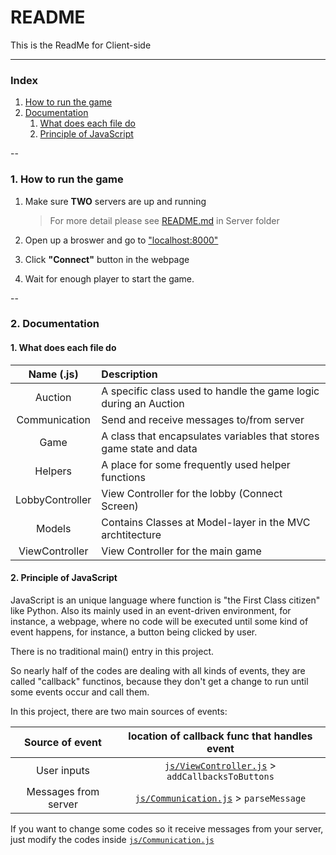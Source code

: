 # README  

This is the ReadMe for Client-side

---

### Index  
1. [How to run the game](#1)
2. [Documentation](#2)
	1. [What does each file do](#2-1)
	2. [Principle of JavaScript](#2-2)

--

### <a name="1"></a>1. How to run the game
1. Make sure __TWO__ servers are up and running  

	> For more detail please see [README.md](../Server/README.md) in Server folder
2. Open up a broswer and go to ["localhost:8000"](http://localhost:8000)
3. Click __"Connect"__ button in the webpage
4. Wait for enough player to start the game.

--

### <a name="2"></a>2. Documentation
#### <a name="2-1"></a>1. What does each file do

|Name (.js)|Description|
|:-:|:-- |
|Auction|A specific class used to handle the game logic during an Auction|
|Communication|Send and receive messages to/from server|
|Game|A class that encapsulates variables that stores game state and data|
|Helpers|A place for some frequently used helper functions|
|LobbyController|View Controller for the lobby (Connect Screen)|
|Models|Contains Classes at Model-layer in the MVC archtitecture|
|ViewController|View Controller for the main game|

#### <a name="2-2"></a>2. Principle of JavaScript

JavaScript is an unique language where function is "the First Class citizen" like Python. Also its mainly used in an event-driven environment, for instance, a webpage, where no code will be executed until some kind of event happens, for instance, a button being clicked by user.

There is no traditional main() entry in this project.

So nearly half of the codes are dealing with all kinds of events, they are called "callback" functinos, because they don't get a change to run until some events occur and call them.

In this project, there are two main sources of events:  

|Source of event|location of callback func that handles event|
|:-:|:-:|
|User inputs| [`js/ViewController.js`](js/ViewController.js) > `addCallbacksToButtons` |
|Messages from server | [`js/Communication.js`](js/Communication.js) > `parseMessage` |

If you want to change some codes so it receive messages from your server, just modify the codes inside [`js/Communication.js`](js/Communication.js)